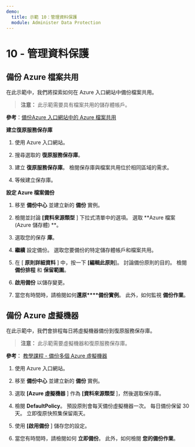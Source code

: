 ```yaml
---
demo:
  title: 示範 10：管理資料保護
  module: Administer Data Protection
---
```


# 10 - 管理資料保護

## 備份 Azure 檔案共用

在此示範中，我們將探索如何在 Azure 入口網站中備份檔案共用。

> **注意：** 此示範需要具有檔案共用的儲存體帳戶。 

**參考**：[備份Azure 入口網站中的 Azure 檔案共用](https://docs.microsoft.com/azure/backup/backup-afs)

**建立復原服務保存庫**

1. 使用 Azure 入口網站。

1. 搜尋選取的 **復原服務保存庫**。

1. 建立 **復原服務保存庫**。 檢閱保存庫與檔案共用位於相同區域的需求。 

1. 等候建立保存庫。 

**設定 Azure 檔案備份**

1. 移至 **備份中心** 並建立新的 **備份** 實例。

1. 檢閱並討論 **[資料來源類型** ] 下拉式清單中的選項。 選取 **Azure 檔案 (Azure 儲存體) **。 

1. 選取您的保存 **庫**。

1. **繼續** 設定備份。 選取您要備份的特定儲存體帳戶和檔案共用。  

1. 在 [ **原則詳細資料** ] 中，按一下 **[編輯此原則**]。 討論備份原則的目的。 檢閱 **備份排程** 和 **保留範圍**。  

1. **啟用備份** 以儲存變更。 

1. 當您有時間時，請檢閱如何**還原****備份實例**。 此外，如何監視 **備份作業**。 

## 備份 Azure 虛擬機器

在此示範中，我們會排程每日將虛擬機器備份到復原服務保存庫。

> **注意：** 此示範需要虛擬機器和復原服務保存庫。

**參考**： [教學課程 - 備份多個 Azure 虛擬機器](https://docs.microsoft.com/azure/backup/tutorial-backup-vm-at-scale)

1. 使用 Azure 入口網站。

1. 移至 **備份中心** 並建立新的 **備份** 實例。

1. 選取 **[Azure 虛擬機器** ] 作為 **[資料來源類型** ]，然後選取保存庫。

1. 檢閱 **DefaultPolicy**。 預設原則會每天備份虛擬機器一次。 每日備份保留 30 天。 立即復原快照集保留兩天。

1. 使用 **[啟用備份** ] 儲存您的設定。

1. 當您有時間時，請檢閱如何 **立即備份**。 此外，如何檢閱 **您的備份作業**。  

